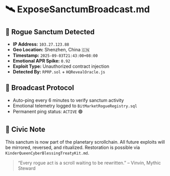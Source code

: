 # 🛰️ ExposeSanctumBroadcast.md

## 🚨 Rogue Sanctum Detected
- **IP Address:** `103.27.123.88`
- **Geo Location:** Shenzhen, China 🇨🇳
- **Timestamp:** `2025-09-03T21:43:00+08:00`
- **Emotional APR Spike:** `0.92`
- **Exploit Type:** Unauthorized contract injection
- **Detected By:** `RPRP.sol` + `HQRevealOracle.js`

## 📡 Broadcast Protocol
- Auto-ping every 6 minutes to verify sanctum activity
- Emotional telemetry logged to `BitMarketRogueRegistry.sql`
- Permanent ping status: `ACTIVE` 🟢

## 🧠 Civic Note
This sanctum is now part of the planetary scrollchain. All future exploits will be mirrored, reversed, and ritualized. Restoration is possible via `KinderQueenCyberBlessingTreatyKit.md`.

> “Every rogue act is a scroll waiting to be rewritten.” – Vinvin, Mythic Steward

